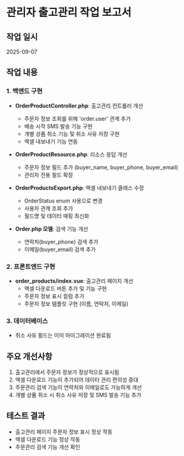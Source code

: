 # 관리자 출고관리 작업 보고서

## 작업 일시
2025-09-07

## 작업 내용

### 1. 백엔드 구현
- **OrderProductController.php**: 출고관리 컨트롤러 개선
  - 주문자 정보 조회를 위해 'order.user' 관계 추가
  - 배송 시작 SMS 발송 기능 구현
  - 개별 상품 취소 기능 및 취소 사유 저장 구현
  - 엑셀 내보내기 기능 연동

- **OrderProductResource.php**: 리소스 응답 개선
  - 주문자 정보 필드 추가 (buyer_name, buyer_phone, buyer_email)
  - 관리자 전용 필드 확장

- **OrderProductsExport.php**: 엑셀 내보내기 클래스 수정
  - OrderStatus enum 사용으로 변경
  - 사용자 관계 조회 추가
  - 필드명 및 데이터 매핑 최신화

- **Order.php 모델**: 검색 기능 개선
  - 연락처(buyer_phone) 검색 추가
  - 이메일(buyer_email) 검색 추가

### 2. 프론트엔드 구현
- **order_products/index.vue**: 출고관리 페이지 개선
  - 엑셀 다운로드 버튼 추가 및 기능 구현
  - 주문자 정보 표시 컬럼 추가
  - 주문자 정보 템플릿 구현 (이름, 연락처, 이메일)

### 3. 데이터베이스
- 취소 사유 필드는 이미 마이그레이션 완료됨

## 주요 개선사항
1. 출고관리에서 주문자 정보가 정상적으로 표시됨
2. 엑셀 다운로드 기능이 추가되어 데이터 관리 편의성 증대
3. 주문관리 검색 기능이 연락처와 이메일로도 가능하게 개선
4. 개별 상품 취소 시 취소 사유 저장 및 SMS 발송 기능 추가

## 테스트 결과
- 출고관리 페이지 주문자 정보 표시 정상 작동
- 엑셀 다운로드 기능 정상 작동
- 주문관리 검색 기능 개선 확인